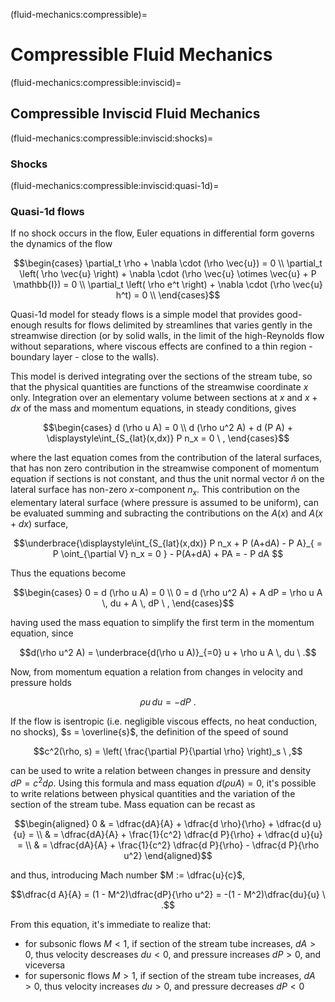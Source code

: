 (fluid-mechanics:compressible)=
# Compressible Fluid Mechanics

(fluid-mechanics:compressible:inviscid)=
## Compressible Inviscid Fluid Mechanics

(fluid-mechanics:compressible:inviscid:shocks)=
### Shocks


(fluid-mechanics:compressible:inviscid:quasi-1d)=
### Quasi-1d flows

If no shock occurs in the flow, Euler equations in differential form governs the dynamics of the flow

$$\begin{cases}
  \partial_t \rho + \nabla \cdot (\rho \vec{u}) = 0 \\
  \partial_t \left( \rho \vec{u} \right) + \nabla \cdot (\rho \vec{u} \otimes \vec{u} + P \mathbb{I}) = 0 \\
  \partial_t \left( \rho e^t \right) + \nabla \cdot (\rho \vec{u} h^t) = 0 \\
\end{cases}$$

Quasi-1d model for steady flows is a simple model that provides good-enough results for flows delimited by streamlines that varies gently in the streamwise direction (or by solid walls, in the limit of the high-Reynolds flow without separations, where viscous effects are confined to a thin region - boundary layer - close to the walls).

This model is derived integrating over the sections of the stream tube, so that the physical quantities are functions of the streamwise coordinate $x$ only. Integration over an elementary volume between sections at $x$ and $x+dx$ of the mass and momentum equations, in steady conditions, gives

$$\begin{cases}
  d (\rho u A) = 0 \\
  d (\rho u^2 A) + d (P A) + \displaystyle\int_{S_{lat}(x,dx)} P n_x = 0 \ ,
\end{cases}$$

where the last equation comes from the contribution of the lateral surfaces, that has non zero contribution in the streamwise component of momentum equation if sections is not constant, and thus the unit normal vector $\hat{n}$ on the lateral surface has non-zero $x$-component $n_x$. This contribution on the elementary lateral surface (where pressure is assumed to be uniform), can be evaluated summing and subracting the contributions on the $A(x)$ and $A(x+dx)$ surface, 

$$\underbrace{\displaystyle\int_{S_{lat}(x,dx)} P n_x + P (A+dA) - P A}_{ = P \oint_{\partial V} n_x = 0 } - P(A+dA) + PA =  - P dA $$

Thus the equations become

$$\begin{cases}
  0 = d (\rho u A) = 0 \\
  0 = d (\rho u^2 A) + A dP = \rho u A \, du + A \, dP \ ,
\end{cases}$$

having used the mass equation to simplify the first term in the momentum equation, since

 $$d(\rho u^2 A) = \underbrace{d(\rho u A)}_{=0} u + \rho u A \, du \ .$$

Now, from momentum equation a relation from changes in velocity and pressure holds

 $$\rho u \, du = - dP \ .$$

If the flow is isentropic (i.e. negligible viscous effects, no heat conduction, no shocks), $s = \overline{s}$, the definition of the speed of sound

$$c^2(\rho, s) = \left( \frac{\partial P}{\partial \rho} \right)_s \ ,$$

can be used to write a relation between changes in pressure and density $d P = c^2 d \rho$. Using this formula and mass equation $d(\rho u A) = 0$, it's possible to write relations between physical quantities and the variation of the section of the stream tube. Mass equation can be recast as

$$\begin{aligned}
  0 & = \dfrac{dA}{A} + \dfrac{d \rho}{\rho} + \dfrac{d u}{u} = \\
    & = \dfrac{dA}{A} + \frac{1}{c^2} \dfrac{d P}{\rho} + \dfrac{d u}{u} = \\
    & = \dfrac{dA}{A} + \frac{1}{c^2} \dfrac{d P}{\rho} - \dfrac{d P}{\rho u^2} 
\end{aligned}$$

and thus, introducing Mach number $M := \dfrac{u}{c}$,

$$\dfrac{d A}{A} = (1 - M^2)\dfrac{dP}{\rho u^2} = -(1 - M^2)\dfrac{du}{u} \ .$$

From this equation, it's immediate to realize that:
- for subsonic flows $M<1$, if section of the stream tube increases, $dA > 0$, thus velocity descreases $du < 0$, and pressure increases $dP > 0$, and viceversa
- for supersonic flows $M>1$, if section of the stream tube increases, $dA > 0$, thus velocity increases $du > 0$, and pressure decreases $dP < 0$

